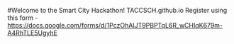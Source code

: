 #Welcome to the Smart City Hackathon!
TACCSCH.github.io
Register using this form - https://docs.google.com/forms/d/1PczOhAIJT9PBPTqL6R_wCHIqK679m-A4RhTLE5UgyhE
